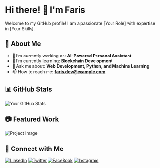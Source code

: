 # Hi there! 👋 I'm Faris 

Welcome to my GitHub profile! I am a passionate [Your Role] with expertise in [Your Skills].

## 🚀 About Me
- 🔭 I’m currently working on: **AI-Powered Personal Assistant**
- 🌱 I’m currently learning: **Blockchain Development**
- 💬 Ask me about: **Web Development, Python, and Machine Learning**
- 📫 How to reach me: **faris.dev@example.com**

## 📊 GitHub Stats
![Your GitHub Stats](https://github-readme-stats.vercel.app/api?username=YourGitHubUsername&show_icons=true&theme=tokyonight)

## 📷 Featured Work
![Project Image](https://yourimageurl.com)

## 🔗 Connect with Me
[![LinkedIn](https://img.shields.io/badge/-LinkedIn-blue?style=flat&logo=linkedin)](https://www.linkedin.com/in/yourprofile)
[![Twitter](https://img.shields.io/badge/-Twitter-blue?style=flat&logo=twitter)](https://twitter.com/yourhandle)
[![FaceBook](https://img.shields.io/badge/-LinkedIn-blue?style=flat&logo=linkedin)](https://www.linkedin.com/in/yourprofile)
[![Instagram](https://img.shields.io/badge/-LinkedIn-blue?style=flat&logo=linkedin)](https://www.linkedin.com/in/yourprofile)
